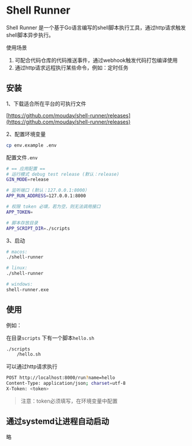 # Shell Runner 

Shell Runner 是一个基于Go语言编写的shell脚本执行工具，通过http请求触发shell脚本异步执行。

使用场景

1. 可配合代码仓库的代码推送事件，通过webhook触发代码打包编译使用
2. 通过http请求远程执行某些命令，例如：定时任务

## 安装

1、下载适合所在平台的可执行文件

[https://github.com/mouday/shell-runner/releases](https://github.com/mouday/shell-runner/releases)


2、配置环境变量

```bash
cp env.example .env
```

配置文件`.env`

```bash
# == 应用配置 ==
# 运行模式 debug test release (默认：release)
GIN_MODE=release

# 监听端口 (默认：127.0.0.1:8000）
APP_RUN_ADDRESS=127.0.0.1:8000

# 权限 token 必填，若为空，则无法调用接口
APP_TOKEN=

# 脚本存放目录
APP_SCRIPT_DIR=./scripts
```

3、启动

```bash
# macos: 
./shell-runner

# linux: 
./shell-runner

# windows: 
shell-runner.exe
```

## 使用


例如：

在目录`scripts` 下有一个脚本`hello.sh`

```bash
./scripts
    /hello.sh
```

可以通过http请求执行

```bash
POST http://localhost:8000/run?name=hello
Content-Type: application/json; charset=utf-8
X-Token: <token>

```

> 注意：token必须填写，在环境变量中配置


## 通过systemd让进程自动启动

略

